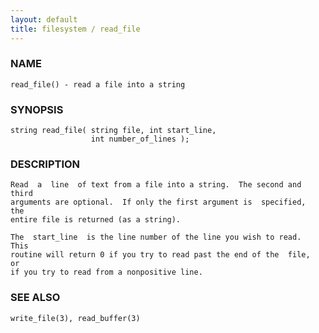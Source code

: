 ```yaml
---
layout: default
title: filesystem / read_file
---
```


### NAME

    read_file() - read a file into a string


### SYNOPSIS

    string read_file( string file, int start_line,
                      int number_of_lines );


### DESCRIPTION

    Read  a  line  of text from a file into a string.  The second and third
    arguments are optional.  If only the first argument is  specified,  the
    entire file is returned (as a string).

    The  start_line  is the line number of the line you wish to read.  This
    routine will return 0 if you try to read past the end of the  file,  or
    if you try to read from a nonpositive line.


### SEE ALSO

    write_file(3), read_buffer(3)
